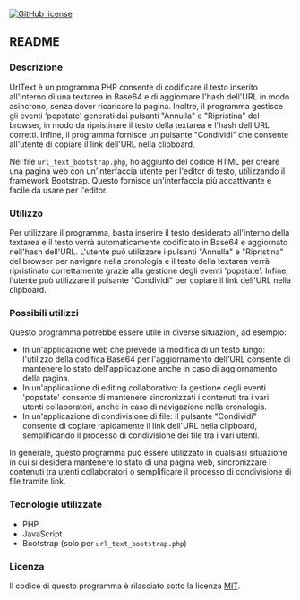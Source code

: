 [![GitHub license](https://img.shields.io/github/license/Naereen/StrapDown.js.svg)](https://github.com/levysoft/UrlText/blob/main/LICENSE)

## README

### Descrizione
UrlText è un programma PHP consente di codificare il testo inserito all'interno di una textarea in Base64 e di aggiornare l'hash dell'URL in modo asincrono, senza dover ricaricare la pagina. Inoltre, il programma gestisce gli eventi 'popstate' generati dai pulsanti "Annulla" e "Ripristina" del browser, in modo da ripristinare il testo della textarea e l'hash dell'URL corretti. Infine, il programma fornisce un pulsante "Condividi" che consente all'utente di copiare il link dell'URL nella clipboard.

Nel file `url_text_bootstrap.php`, ho aggiunto del codice HTML per creare una pagina web con un'interfaccia utente per l'editor di testo, utilizzando il framework Bootstrap. Questo fornisce un'interfaccia più accattivante e facile da usare per l'editor.

### Utilizzo
Per utilizzare il programma, basta inserire il testo desiderato all'interno della textarea e il testo verrà automaticamente codificato in Base64 e aggiornato nell'hash dell'URL. L'utente può utilizzare i pulsanti "Annulla" e "Ripristina" del browser per navigare nella cronologia e il testo della textarea verrà ripristinato correttamente grazie alla gestione degli eventi 'popstate'. Infine, l'utente può utilizzare il pulsante "Condividi" per copiare il link dell'URL nella clipboard.

### Possibili utilizzi
Questo programma potrebbe essere utile in diverse situazioni, ad esempio:
- In un'applicazione web che prevede la modifica di un testo lungo: l'utilizzo della codifica Base64 per l'aggiornamento dell'URL consente di mantenere lo stato dell'applicazione anche in caso di aggiornamento della pagina.
- In un'applicazione di editing collaborativo: la gestione degli eventi 'popstate' consente di mantenere sincronizzati i contenuti tra i vari utenti collaboratori, anche in caso di navigazione nella cronologia.
- In un'applicazione di condivisione di file: il pulsante "Condividi" consente di copiare rapidamente il link dell'URL nella clipboard, semplificando il processo di condivisione dei file tra i vari utenti. 

In generale, questo programma può essere utilizzato in qualsiasi situazione in cui si desidera mantenere lo stato di una pagina web, sincronizzare i contenuti tra utenti collaboratori o semplificare il processo di condivisione di file tramite link.

### Tecnologie utilizzate
- PHP
- JavaScript
- Bootstrap (solo per  `url_text_bootstrap.php`)

### Licenza
Il codice di questo programma è rilasciato sotto la licenza [MIT](https://opensource.org/licenses/MIT).
